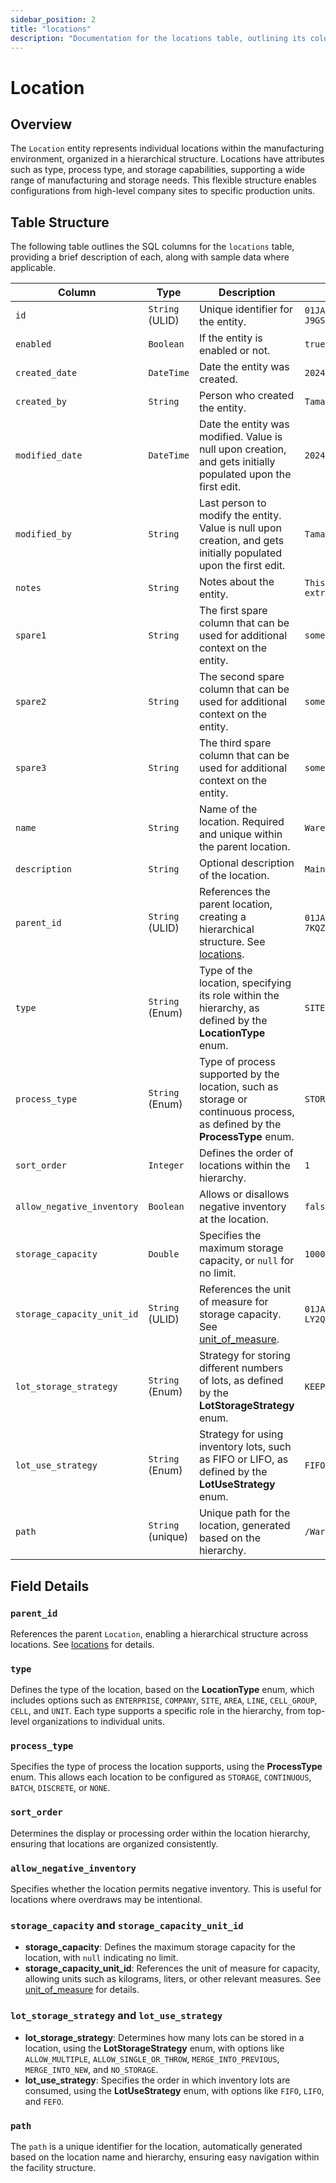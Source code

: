 ```yaml
---
sidebar_position: 2
title: "locations"
description: "Documentation for the locations table, outlining its columns and structure."
---
```


# Location

## Overview

The `Location` entity represents individual locations within the manufacturing environment, organized in a hierarchical
structure. Locations have attributes such as type, process type, and storage capabilities, supporting a wide range of
manufacturing and storage needs. This flexible structure enables configurations from high-level company sites to
specific production units.

## Table Structure

The following table outlines the SQL columns for the `locations` table, providing a brief description of each, along
with sample data where applicable.

| Column                     | Type              | Description                                                                                                                          | Example                             |
|----------------------------|-------------------|--------------------------------------------------------------------------------------------------------------------------------------|-------------------------------------|
| `id`                       | `String` (ULID)   | Unique identifier for the entity.                                                                                                    | `01JAP8RJBN-8ZTPXSGY-J9GSDPE1`      |
| `enabled`                  | `Boolean`         | If the entity is enabled or not.                                                                                                     | `true`                              |
| `created_date`             | `DateTime`        | Date the entity was created.                                                                                                         | `2024-12-31T19:48:44Z`              |
| `created_by`               | `String`          | Person who created the entity.                                                                                                       | `TamakiMES`                         |
| `modified_date`            | `DateTime`        | Date the entity was modified. Value is null upon creation, and gets initially populated upon the first edit.                         | `2024-12-31T19:48:44Z`              |
| `modified_by`              | `String`          | Last person to modify the entity. Value is null upon creation, and gets initially populated upon the first edit.                     | `TamakiMES`                         |
| `notes`                    | `String`          | Notes about the entity.                                                                                                              | `This entity has these extra notes` |
| `spare1`                   | `String`          | The first spare column that can be used for additional context on the entity.                                                        | `some extra context 1`              |
| `spare2`                   | `String`          | The second spare column that can be used for additional context on the entity.                                                       | `some extra context 2`              |
| `spare3`                   | `String`          | The third spare column that can be used for additional context on the entity.                                                        | `some extra context 3`              |
| `name`                     | `String`          | Name of the location. Required and unique within the parent location.                                                                | `Warehouse A`                       |
| `description`              | `String`          | Optional description of the location.                                                                                                | `Main storage warehouse`            |
| `parent_id`                | `String` (ULID)   | References the parent location, creating a hierarchical structure. See [locations](../location-model/location).                      | `01JAP8R5RT-3FPXQABY-7KQZT6VF`      |
| `type`                     | `String` (Enum)   | Type of the location, specifying its role within the hierarchy, as defined by the **LocationType** enum.                             | `SITE`                              |
| `process_type`             | `String` (Enum)   | Type of process supported by the location, such as storage or continuous process, as defined by the **ProcessType** enum.            | `STORAGE`                           |
| `sort_order`               | `Integer`         | Defines the order of locations within the hierarchy.                                                                                 | `1`                                 |
| `allow_negative_inventory` | `Boolean`         | Allows or disallows negative inventory at the location.                                                                              | `false`                             |
| `storage_capacity`         | `Double`          | Specifies the maximum storage capacity, or `null` for no limit.                                                                      | `10000.0`                           |
| `storage_capacity_unit_id` | `String` (ULID)   | References the unit of measure for storage capacity. See [unit_of_measure](../utility-models/unit-of-measure-model/unit-of-measure). | `01JAP8RJBN-4VYZUKE1-LY2QHV8X`      |
| `lot_storage_strategy`     | `String` (Enum)   | Strategy for storing different numbers of lots, as defined by the **LotStorageStrategy** enum.                                       | `KEEP_PREVIOUS`                     |
| `lot_use_strategy`         | `String` (Enum)   | Strategy for using inventory lots, such as FIFO or LIFO, as defined by the **LotUseStrategy** enum.                                  | `FIFO`                              |
| `path`                     | `String` (unique) | Unique path for the location, generated based on the hierarchy.                                                                      | `/Warehouse/Site1/UnitA`            |

## Field Details

### `parent_id`

References the parent `Location`, enabling a hierarchical structure across locations.
See [locations](../location-model/location) for details.

### `type`

Defines the type of the location, based on the **LocationType** enum, which includes options such as `ENTERPRISE`, `COMPANY`, `SITE`, `AREA`, `LINE`, `CELL_GROUP`, `CELL`, and `UNIT`.
Each type supports a specific role in the hierarchy, from top-level organizations to
individual units.

### `process_type`

Specifies the type of process the location supports, using the **ProcessType** enum. This allows each location to be
configured as `STORAGE`, `CONTINUOUS`, `BATCH`, `DISCRETE`, or `NONE`.

### `sort_order`

Determines the display or processing order within the location hierarchy, ensuring that locations are organized
consistently.

### `allow_negative_inventory`

Specifies whether the location permits negative inventory. This is useful for locations where
  overdraws may be intentional.

### `storage_capacity` and `storage_capacity_unit_id`

- **storage_capacity**: Defines the maximum storage capacity for the location, with `null` indicating no limit.
- **storage_capacity_unit_id**: References the unit of measure for capacity, allowing units such as kilograms, liters,
  or other relevant measures.
  See [unit_of_measure](../utility-models/unit-of-measure-model/unit-of-measure) for details.

### `lot_storage_strategy` and `lot_use_strategy`

- **lot_storage_strategy**: Determines how many lots can be stored in a location, using the **LotStorageStrategy** enum, with options like `ALLOW_MULTIPLE`, `ALLOW_SINGLE_OR_THROW`, `MERGE_INTO_PREVIOUS`, `MERGE_INTO_NEW`, and `NO_STORAGE`.
- **lot_use_strategy**: Specifies the order in which inventory lots are consumed, using the **LotUseStrategy** enum, with options like `FIFO`, `LIFO`, and `FEFO`.

### `path`

The `path` is a unique identifier for the location, automatically generated based on the location name and hierarchy,
ensuring easy navigation within the facility structure.

